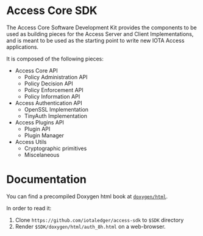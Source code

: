 # Access Core SDK

The Access Core Software Development Kit provides the  components to be used as  building pieces for the Access Server and Client Implementations, and is meant to be used as the starting point to write new IOTA Access applications.

It is composed of the following pieces:
- Access Core API
    * Policy Administration API
    * Policy Decision API
    * Policy Enforcement API
    * Policy Information API
- Access Authentication API
    * OpenSSL Implementation
    * TinyAuth Implementation
- Access Plugins API
    * Plugin API
    * Plugin Manager
- Access Utils
    * Cryptographic primitives
    * Miscelaneous

# Documentation
You can find a precompiled Doxygen html book at [`doxygen/html`](https://github.com/iotaledger/access-sdk/tree/master/doxygen/html).

In order to read it:
1. Clone `https://github.com/iotaledger/access-sdk` to `$SDK` directory
1. Render `$SDK/doxygen/html/auth_8h.html` on a web-browser.
